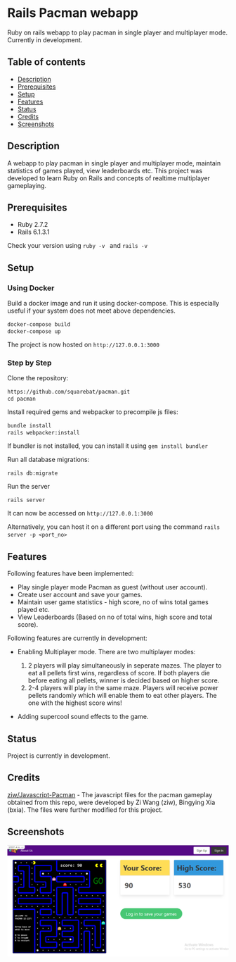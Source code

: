 # Rails Pacman webapp
Ruby on rails webapp to play pacman in single player and multiplayer mode. Currently in development.

## Table of contents
* [Description](#description)
* [Prerequisites](#prerequisites)
* [Setup](#setup)
* [Features](#features)
* [Status](#status)
* [Credits](#credits)
* [Screenshots](#screenshots)

## Description
A webapp to play pacman in single player and multiplayer mode, maintain statistics of games played, view leaderboards etc. This project was developed to learn Ruby on Rails and concepts of realtime multiplayer gameplaying.  

## Prerequisites
* Ruby 2.7.2
* Rails 6.1.3.1

Check your version using ```ruby -v ``` and ```rails -v```

## Setup

### Using Docker

Build a docker image and run it using docker-compose. This is especially useful if your system does not meet above dependencies.
```
docker-compose build
docker-compose up
```
The project is now hosted on ```http://127.0.0.1:3000```

### Step by Step

Clone the repository:
```
https://github.com/squarebat/pacman.git
cd pacman
```

Install required gems and webpacker to precompile js files:
```
bundle install
rails webpacker:install
```
If bundler is not installed, you can install it using ```gem install bundler```

Run all database migrations:
```
rails db:migrate
```

Run the server
```
rails server
```
It can now be accessed on ```http://127.0.0.1:3000```

Alternatively, you can host it on a different port using the command ```rails server -p <port_no>```

## Features

Following features have been implemented:
* Play single player mode Pacman as guest (without user account).
* Create user account and save your games.
* Maintain user game statistics - high score, no of wins total games played etc.
* View Leaderboards (Based on no of total wins, high score and total score).

Following features are currently in development:
* Enabling Multiplayer mode. There are two multiplayer modes:
  1. 2 players will play simultaneously in seperate mazes. The player to eat all pellets first wins, regardless of score. If both players die before eating all pellets, winner is decided based on higher score.
  2. 2-4 players will play in the same maze. Players will receive power pellets randomly which will enable them to eat other players. The one with the highest score wins! 
  
* Adding supercool sound effects to the game.

## Status
Project is currently in development.

## Credits

[ziw/Javascript-Pacman](https://github.com/ziw/Javascript-Pacman) - The javascript files for the pacman gameplay obtained from this repo, were developed by Zi Wang (ziw), Bingying Xia (bxia). The files were further modified for this project.

## Screenshots
![Screenshots](./app/assets/images/landing-page.png)
